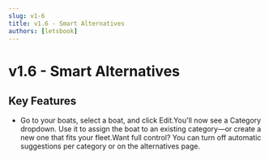 ```yaml
---
slug: v1-6
title: v1.6 - Smart Alternatives
authors: [letsbook]
---
```


# v1.6 - Smart Alternatives

## Key Features

- Go to your boats, select a boat, and click Edit.You'll now see a Category dropdown. Use it to assign the boat to an existing category—or create a new one that fits your fleet.Want full control? You can turn off automatic suggestions per category or on the alternatives page.
